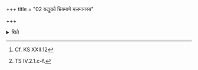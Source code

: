 +++
title = "02 यद्युख्ये भ्रियमाणे यजमानस्य"

+++

<details><summary>थिते</summary>

2. If something belonging to the sacrificer is lost the fire in the pan is being carried by the sacrificer he should stand near (the fire)[^1] praising it with these four verse begining with agnebhyāvartin.[^2]   

[^1]: Cf. KS XXII.12  

[^2]: TS IV.2.1.c-f.  
</details>
